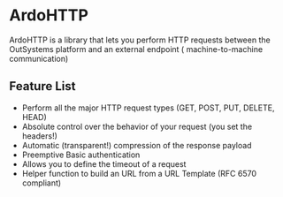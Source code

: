 # ArdoHTTP

ArdoHTTP is a library that lets you perform HTTP requests between the OutSystems platform and an external endpoint ( machine-to-machine communication)

## Feature List

- Perform all the major HTTP request types (GET, POST, PUT, DELETE, HEAD)
- Absolute control over the behavior of your request (you set the headers!)
- Automatic (transparent!) compression of the response payload
- Preemptive Basic authentication
- Allows you to define the timeout of a request
- Helper function to build an URL from a URL Template (RFC 6570 compliant)
